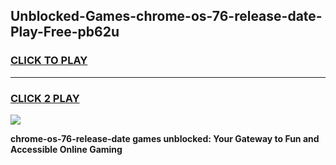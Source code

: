 
## Unblocked-Games-chrome-os-76-release-date-Play-Free-pb62u
<h3>
<a href="https://premium76.site?title=chrome-os-76-release-date&ref=18A1">CLICK TO PLAY</a></h3>
<hr>

<h3>
<a href="https://premium76.site?title=chrome-os-76-release-date&ref=18A1">CLICK 2 PLAY</a>
  
</h3>

<a href="https://premium76.site?title=chrome-os-76-release-date&ref=18A1"><img src="https://clearcache.store/games.png"></a>


**chrome-os-76-release-date games unblocked: Your Gateway to Fun and Accessible Online Gaming**
